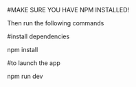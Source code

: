 #MAKE SURE YOU HAVE NPM INSTALLED!

Then run the following commands

#install dependencies

npm install

#to launch the app

npm run dev